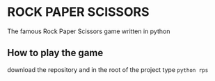 # ROCK PAPER SCISSORS

The famous Rock Paper Scissors game written in python

## How to play the game

download the repository and in the root of the project
type `python rps`
